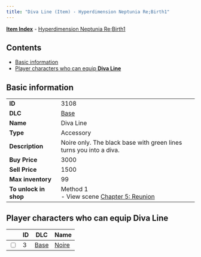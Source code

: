 ```yaml
---
title: "Diva Line (Item) - Hyperdimension Neptunia Re;Birth1"
---
```


[**Item Index**](/neptunia/rb1/item/index.html) - [Hyperdimension Neptunia Re;Birth1](/neptunia/rb1)

## Contents

- [Basic information](#basic-information)
- [Player characters who can equip **Diva Line**](#player-characters-who-can-equip-diva-line)

## Basic information

|   |   |
| -- | -- |
| **ID** | 3108 |
| **DLC** | [Base](/neptunia/rb1/dlc/1-base.html) |
| **Name** | Diva Line |
| **Type** | Accessory |
| **Description** | Noire only. The black base with green lines turns you into a diva. |
| **Buy Price** | 3000 |
| **Sell Price** | 1500 |
| **Max inventory** | 99 |
| **To unlock in shop** | Method 1<br />- View scene [Chapter 5: Reunion](/neptunia/rb1/scene/1-503-chapter-5-reunion.html) |


## Player characters who can equip **Diva Line**

|    | ID | DLC | Name |
| -- | -- | --- | ---- |
| <input type="checkbox" id="rb1-player-1-3" class="trackbox" /> | 3 | [Base](/neptunia/rb1/dlc/1-base.html) | [Noire](/neptunia/rb1/player/1-3-noire.html) |
